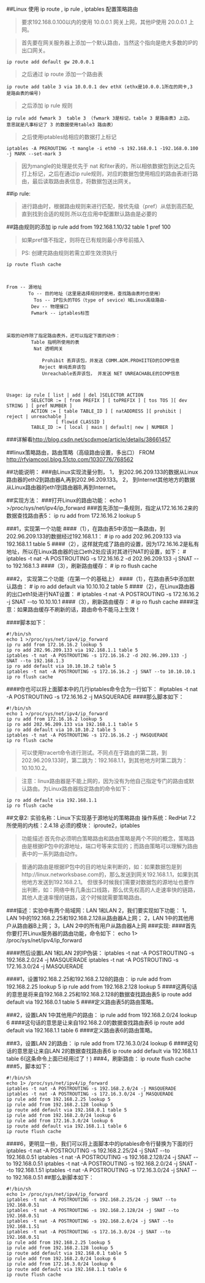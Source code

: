 ##Linux 使用 ip route , ip rule , iptables 配置策略路由
>要求192.168.0.100以内的使用 10.0.0.1 网关上网，其他IP使用 20.0.0.1 上网。

>首先要在网关服务器上添加一个默认路由，当然这个指向是绝大多数的IP的出口网关。

    ip route add default gw 20.0.0.1

>之后通过 ip route 添加一个路由表

    ip route add table 3 via 10.0.0.1 dev ethX (ethx是10.0.0.1所在的网卡,3 是路由表的编号)

>之后添加 ip  rule 规则

    ip rule add fwmark 3  table 3 （fwmark 3是标记，table 3 是路由表3 上边。 意思就是凡事标记了 3 的数据使用table3 路由表）

>之后使用iptables给相应的数据打上标记

    iptables -A PREROUTING -t mangle -i eth0 -s 192.168.0.1 -192.168.0.100 -j MARK --set-mark 3

>因为mangle的处理是优先于 nat 和fiter表的，所以相依数据包到达之后先打上标记，之后在通过ip rule规则，对应的数据包使用相应的路由表进行路由，最后读取路由表信息，将数据包送出网关。

##ip rule:

>进行路由时，根据路由规则来进行匹配，按优先级（pref）从低到高匹配,直到找到合适的规则.所以在应用中配置默认路由是必要的

 

##路由规则的添加
    ip rule add from 192.168.1.10/32 table 1 pref 100
>如果pref值不指定，则将在已有规则最小序号前插入

 

>PS: 创建完路由规则若需立即生效须执行
    
    ip route flush cache

         

    From -- 源地址
            To -- 目的地址（这里是选择规则时使用，查找路由表时也使用）
              Tos -- IP包头的TOS（type of sevice）域Linux高级路由-
             Dev -- 物理接口
             Fwmark -- iptables标签
    
     

    采取的动作除了指定路由表外，还可以指定下面的动作：
             Table 指明所使用的表
              Nat 透明网关
    
                 Prohibit 丢弃该包，并发送 COMM.ADM.PROHIITED的ICMP信息 
                Reject 单纯丢弃该包
                 Unreachable丢弃该包， 并发送 NET UNREACHABLE的ICMP信息
    
     
    
    Usage: ip rule [ list | add | del ]SELECTOR ACTION
             SELECTOR := [ from PREFIX ] [ toPREFIX ] [ tos TOS ][ dev STRING ] [ pref NUMBER ]
             ACTION := [ table TABLE_ID ] [ natADDRESS ][ prohibit | reject | unreachable ]
                      [ flowid CLASSID ]
             TABLE_ID := [ local | main | default| new | NUMBER ]

###详解看<http://blog.csdn.net/scdxmoe/article/details/38661457>


##linux策略路由，路由策略（高级路由设置，多出口）
FROM <http://rfyiamcool.blog.51cto.com/1030776/768562>

##功能说明：
###由Linux实现流量分割，
    1， 到202.96.209.133的数据从Linux路由器的eth2到路由器A,再到202.96.209.133。
    2， 到Internet其他地方的数据从Linux路由器的eth1到路由器B,再到Internet。

##实现方法：
###打开Linux的路由功能：
    echo 1 >/proc/sys/net/ipv4/ip_forward
###首先添加一条规则，指定从172.16.16.2来的数据查找路由表5：
    ip ru add from 172.16.16.2 lookup 5

###1，实现第一个功能
####（1），在路由表5中添加一条路由，到202.96.209.133的数据经过192.168.1.1：
    # ip ro add 202.96.209.133 via 192.168.1.1 table 5
####（2），这样就完成了路由的设置，因为172.16.16.2是私有地址，所以在Linux路由器的出口eth2处应该对其进行NAT的设置，如下：
    # iptables -t nat -A POSTROUTING -s 172.16.16.2 -d 202.96.209.133 -j SNAT --to 192.168.1.3
####（3），刷新路由缓存：
    # ip ro flush cache

###2， 实现第二个功能（在第一个的基础上）
####（1），在路由表5中添加默认路由：
    # ip ro add default via 10.10.10.2 table 5
####（2），在Linux路由器的出口eth1处进行NAT设置：
    # iptables -t nat -A POSTROUTING -s 172.16.16.2 -j SNAT --to 10.10.10.1
####（3），刷新路由缓存：
    # ip ro flush cache
####注意：如果路由缓存不刷新的话，路由命令不能马上生效！


####脚本如下：


    #!/bin/sh  
    echo 1 >/proc/sys/net/ipv4/ip_forward  
    ip ru add from 172.16.16.2 lookup 5  
    ip ro add 202.96.209.133 via 192.168.1.1 table 5  
    iptables -t nat -A POSTROUTING -s 172.16.16.2 -d 202.96.209.133 -j SNAT --to 192.168.1.3  
    ip ro add default via 10.10.10.2 table 5  
    iptables -t nat -A POSTROUTING -s 172.16.16.2 -j SNAT --to 10.10.10.1  
    ip ro flush cache  




####你也可以将上面脚本中的几行iptables命令合为一行如下：
    #iptables -t nat -A POSTROUTING -s 172.16.16.2 -j MASQUERADE
####那么脚本如下：



    #!/bin/sh
    echo 1 >/proc/sys/net/ipv4/ip_forward
    ip ru add from 172.16.16.2 lookup 5
    ip ro add 202.96.209.133 via 192.168.1.1 table 5
    ip ro add default via 10.10.10.2 table 5
    iptables -t nat -A POSTROUTING -s 172.16.16.2 -j MASQUERADE
    ip ro flush cache





>可以使用tracert命令进行测试。不同点在于路由的第二跳，到202.96.209.133时，第二跳为：192.168.1.1，到其他地方时第二跳为：10.10.10.2。

>注意：linux路由器是不能上网的，因为没有为他自己指定专门的路由或默认路由。为Linux路由器指定路由的命令如下：

    ip ro add default via 192.168.1.1
    ip ro flush cache
##文章2:
    实验名称：Linux下实现基于源地址的策略路由
    操作系统：RedHat 7.2
    所使用的内核：2.4.18
    必须的模块： iproute2，iptables

>功能描述:首先你必须明白策略路由和路由策略是两个不同的概念，策略路由是根据IP包中的源地址，端口号等来实现的；而路由策略可以理解为路由表中的一系列路由动作。

>普通的路由是根据IP包中的目的地址来判断的，如：如果数据包是到http://linux.networksbase.com的，那么发送到网关192.168.1.1，如果到其他地方发送到192.168.2.1。
但很多时候我们需要对数据包的源地址也要作出判断，如：网络中有几条出口线路，那么优先权高的人走速率快的链路，其他人走速率慢的链路，这个时候就需要策略路由。


###描述：实验中有两个局域网：LAN 1和LAN 2，我们要实现如下功能：
    1，LAN 1中的192.168.2.25和192.168.2.128从路由器A上网；
    2，LAN 1中的其他用户从路由器B上网；
    3，LAN 2中的所有用户从路由器A上网
###实现:
####首先你要打开Linux服务器的路由功能，命令如下：
    echo 1> /proc/sys/net/ipv4/ip_forward

####然后设置LAN 1和LAN 2的IP伪装：
    iptables -t nat -A POSTROUTING -s 192.168.2.0/24 -j MASQUERADE
    iptables -t nat -A POSTROUTING -s 172.16.3.0/24 -j MASQUERADE

####1，设置192.168.2.25和192.168.2.128的路由：
    ip rule add from 192.168.2.25 lookup 5
    ip rule add from 192.168.2.128 lookup 5
####这两句话的意思是将来自192.168.2.25和192.168.2.128的数据查找路由表5
    ip route add default via 192.168.0.1 table 5
####定义路由表5的路由策略。

###2，设置LAN 1中其他用户的路由：
    ip rule add from 192.168.2.0/24 lookup 6
####这句话的意思是让来自192.168.2.0的数据查找路由表6
    ip route add default via 192.168.1.1 table 6
####定义路由表6的路由策略。

###3，设置LAN 2的路由：
    ip rule add from 172.16.3.0/24 lookup 6
####这句话的意思是让来自LAN 2的数据查找路由表6
    ip route add default via 192.168.1.1 table 6(这条命令上面已经用过了！)
###4，刷新路由：
    ip route flush cache
###5，脚本如下：



    #!/bin/sh  
    echo 1> /proc/sys/net/ipv4/ip_forward  
    iptables -t nat -A POSTROUTING -s 192.168.2.0/24 -j MASQUERADE  
    iptables -t nat -A POSTROUTING -s 172.16.3.0/24 -j MASQUERADE  
    ip rule add from 192.168.2.25 lookup 5  
    ip rule add from 192.168.2.128 lookup 5  
    ip route add default via 192.168.0.1 table 5  
    ip rule add from 192.168.2.0/24 lookup 6  
    ip rule add from 172.16.3.0/24 lookup 6  
    ip route add default via 192.168.1.1 table 6  
    ip route flush cache  


####6，更明显一些，我们可以将上面脚本中的iptables命令行替换为下面的行
    iptables -t nat -A POSTROUTING -s 192.168.2.25/24 -j SNAT --to 192.168.0.51
    iptables -t nat -A POSTROUTING -s 192.168.2.128/24 -j SNAT --to 192.168.0.51
    iptables -t nat -A POSTROUTING -s 192.168.2.0/24 -j SNAT --to 192.168.1.51
    iptables -t nat -A POSTROUTING -s 172.16.3.0/24 -j SNAT --to 192.168.0.51
##那么新脚本如下：

 

    #!/bin/sh  
    echo 1> /proc/sys/net/ipv4/ip_forward  
    iptables -t nat -A POSTROUTING -s 192.168.2.25/24 -j SNAT --to 192.168.0.51  
    iptables -t nat -A POSTROUTING -s 192.168.2.128/24 -j SNAT --to 192.168.0.51  
    iptables -t nat -A POSTROUTING -s 192.168.2.0/24 -j SNAT --to 192.168.1.51  
    iptables -t nat -A POSTROUTING -s 172.16.3.0/24 -j SNAT --to 192.168.0.51  
    ip rule add from 192.168.2.25 lookup 5  
    ip rule add from 192.168.2.128 lookup 5  
    ip route add default via 192.168.0.1 table 5  
    ip rule add from 192.168.2.0/24 lookup 6  
    ip rule add from 172.16.3.0/24 lookup 6  
    ip route add default via 192.168.1.1 table 6  
    ip route flush cache 
